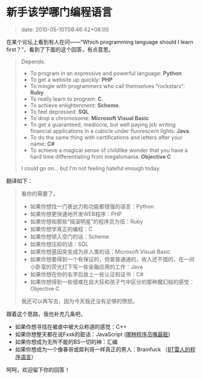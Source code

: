 # 新手该学哪门编程语言
>date: 2010-05-10T08:46:42+08:00


在某个论坛上看到有人在问——“Which programming language should I learn first？”，看到了下面的这个回答，有点意思。



> Depends.
> 
> 
> * To program in an expressive and powerful language: **Python**
> * To get a website up quickly: **PHP**
> * To mingle with programmers who call themselves “rockstars”: **Ruby**.
> * To really learn to program: **C**.
> * To achieve enlightenment: **Scheme**.
> * To feel depressed: **SQL**
> * To drop a chromosome: **Microsoft Visual Basic**
> * To get a guaranteed, mediocre, but well paying job writing financial applications in a cubicle under fluorescent lights: **Java**.
> * To do the same thing with certifications and letters after your name: **C#**
> * To achieve a magical sense of childlike wonder that you have a hard time differentiating from megalomania: **Objective C**
> 
> 
> I could go on… but I’m not feeling hateful enough today.
> 
> 


翻译如下：




> 看你的需要了。
> 
> 
> * 如果你想找一门表达力和功能都很强的语言：Python
> * 如果你想更快速地开发WEB程序：PHP
> * 如果你想和那些“摇滚明星”的程序员为伍：Ruby
> * 如果你想学真正的编程：C
> * 如果你想顿入空门的话：Scheme
> * 如果你想压抑的话：SQL
> * 如果你想基因突变成为非人类的话：Microsoft Visual Basic
> * 如果你想要得到一个有保证的，但普普通通的，收入还不错的，在一间小卧室的荧光灯下写一些金融应用的工作：Java
> * 如果你想在你的名字后放上一些认证和证书：C#
> * 如果你想得到一些很难在自大狂和孩子气中区分的那种魔幻般的感觉：Objective C
> 
> 
> 我还可以再写去，因为今天我还没有足够的愤怒。
> 
> 


跟着这个思路，我也补充几条吧，


* 如果你想寻找在被虐中被大众称道的感觉：C++
* 如果你想整天都在说Fxxk的脏话：JavaScript ([哪种程序员嘴最脏](/2009/Javascript%E7%A8%8B%E5%BA%8F%E5%91%98%E5%98%B4%E6%9C%80%E8%84%8F%3F%3F.md))
* 如果你想成为无所不能的BS一切的神：汇编
* 如果你想成为一个像春哥或犀利哥一样真正的男人：Brainfuck （[BT雷人的程序语言](/2009/BT%E9%9B%B7%E4%BA%BA%E7%9A%84%E7%A8%8B%E5%BA%8F%E8%AF%AD%E8%A8%80.md)）


呵呵，欢迎留下你的回答！


